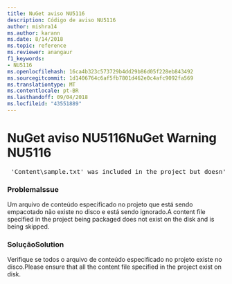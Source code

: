 ```yaml
---
title: NuGet aviso NU5116
description: Código de aviso NU5116
author: mishra14
ms.author: karann
ms.date: 8/14/2018
ms.topic: reference
ms.reviewer: anangaur
f1_keywords:
- NU5116
ms.openlocfilehash: 16ca4b323c573729b4dd29b86d05f228eb843492
ms.sourcegitcommit: 1d1406764c6af5fb7801d462e0c4afc9092fa569
ms.translationtype: MT
ms.contentlocale: pt-BR
ms.lasthandoff: 09/04/2018
ms.locfileid: "43551889"
---
```

# <a name="nuget-warning-nu5116"></a><span data-ttu-id="79a9d-103">NuGet aviso NU5116</span><span class="sxs-lookup"><span data-stu-id="79a9d-103">NuGet Warning NU5116</span></span>
<pre> 'Content\sample.txt' was included in the project but doesn't exist. Skipping...</pre>

### <a name="issue"></a><span data-ttu-id="79a9d-104">Problema</span><span class="sxs-lookup"><span data-stu-id="79a9d-104">Issue</span></span>

<span data-ttu-id="79a9d-105">Um arquivo de conteúdo especificado no projeto que está sendo empacotado não existe no disco e está sendo ignorado.</span><span class="sxs-lookup"><span data-stu-id="79a9d-105">A content file specified in the project being packaged does not exist on the disk and is being skipped.</span></span>


### <a name="solution"></a><span data-ttu-id="79a9d-106">Solução</span><span class="sxs-lookup"><span data-stu-id="79a9d-106">Solution</span></span>

<span data-ttu-id="79a9d-107">Verifique se todos o arquivo de conteúdo especificado no projeto existe no disco.</span><span class="sxs-lookup"><span data-stu-id="79a9d-107">Please ensure that all the content file specified in the project exist on disk.</span></span>

